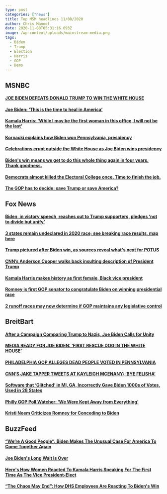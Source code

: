 ```yaml
---
type: post
categories: ["news"]
title: Top MSM headlines 11/08/2020
author: Chris Manoel
date: 2020-11-08T05:31:16.093Z
image: /wp-content/uploads/mainstream-media.png
tags:
  - Biden
  - Trump
  - Election
  - Harris
  - GOP
  - Dems
---
```

## MSNBC

#### [JOE BIDEN DEFEATS DONALD TRUMP TO WIN THE WHITE HOUSE](https://www.msnbc.com/live)

#### [Joe Biden: ‘This is the time to heal in America’](https://www.msnbc.com/msnbc/watch/watch-president-elect-joe-biden-s-full-victory-speech-95526469600)

#### [Kamala Harris: 'While I may be the first woman in this office, I will not be the last'](https://www.msnbc.com/msnbc/watch/watch-vice-president-elect-kamala-harris-full-victory-speech-95525445812)

#### [Kornacki explains how Biden won Pennsylvania, presidency](https://www.msnbc.com/morning-joe/watch/kornacki-explains-how-joe-biden-won-pennsylvania-95509573878)

#### [Celebrations erupt outside the White House as Joe Biden wins presidency](https://www.msnbc.com/morning-joe/watch/celebrations-erupt-outside-the-white-house-as-joe-biden-declared-president-95512133745)

#### [Biden's win means we get to do this whole thing again in four years. Thank goodness.](https://www.msnbc.com/opinion/biden-winning-2020-election-won-t-fix-america-it-gives-n1246793?icid=msd_topgrid)

#### [Democrats almost killed the Electoral College once. Time to finish the job.](https://www.msnbc.com/opinion/will-trump-biden-election-disaster-finally-convince-us-scrap-electoral-n1246755?icid=msd_topgrid)

#### [The GOP has to decide: save Trump or save America?](https://www.msnbc.com/opinion/trump-s-false-victory-claim-threatens-democracy-republicans-need-stop-n1246403?icid=msd_topgrid)

## Fox News

#### [Biden, in victory speech, reaches out to Trump supporters, pledges ‘not to divide but unify’](https://www.foxnews.com/politics/biden-harris-victory-speech-46th-president-united-states)

#### [3 states remain undeclared in 2020 race; see breaking race results, map here](https://www.foxnews.com/elections/2020/general-results)

#### [Trump pictured after Biden win, as sources reveal what's next for POTUS](https://www.foxnews.com/politics/trump-accuses-president-elect-biden-of-rushing-to-falsely-pose-as-the-winner)

#### [CNN’s Anderson Cooper walks back insulting description of President Trump](https://www.foxnews.com/media/cnns-anderson-cooper-says-he-regrets-comparing-trump-to-a-flailing-obese-turtle)

#### [Kamala Harris makes history as first female, Black vice president](https://www.foxnews.com/politics/kamala-harris-makes-history-first-female-black-vice-president)

#### [Romney is first GOP senator to congratulate Biden on winning presidential race](https://www.foxnews.com/politics/romney-is-first-gop-senator-to-congratulate-biden-on-winning-presidential-race)

#### [2 runoff races may now determine if GOP maintains any legislative control](https://www.foxnews.com/politics/georgia-senate-races-battleground-power-dc)

## BreitBart

#### [After a Campaign Comparing Trump to Nazis, Joe Biden Calls for Unity](https://www.breitbart.com/politics/2020/11/07/after-a-campaign-comparing-trump-to-nazis-joe-biden-calls-for-unity/ "After a Campaign Comparing Trump to Nazis, Joe Biden Calls for Unity")

#### [MEDIA READY FOR JOE BIDEN: ‘FIRST RESCUE DOG IN THE WHITE HOUSE’](https://www.breitbart.com/politics/2020/11/07/media-ready-for-joe-biden-first-rescue-dog-in-the-white-house/)

#### [PHILADELPHIA GOP ALLEGES DEAD PEOPLE VOTED IN PENNSYLVANIA](https://www.breitbart.com/politics/2020/11/07/philadelphia-gop-alleges-dead-people-voted-pennsylvania/)

#### [CNN’S JAKE TAPPER TWEETS AT KAYLEIGH MCENANY: ‘BYE FELISHA’](https://www.breitbart.com/politics/2020/11/07/cnns-jake-tapper-tweets-at-white-house-press-secretary-kayleigh-mcenany-bye-felisha/ "CNN's Jake Tapper Tweets at White House Press Secretary Kayleigh McEnany: 'Bye Felisha'")

#### [Software that ‘Glitched’ in MI, GA, Incorrectly Gave Biden 1000s of Votes, Used in 28 States](https://www.breitbart.com/politics/2020/11/07/software-that-glitched-in-mi-ga-incorrectly-gave-biden-1000s-of-votes-used-in-28-states/)

#### [Philly GOP Poll Watcher: ‘We Were Kept Away from Everything’](https://www.breitbart.com/politics/2020/11/07/philadelphia-gop-poll-watcher-election-not-fair-at-all-we-were-kept-away-from-everything/)

#### [Kristi Noem Criticizes Romney for Conceding to Biden](https://www.breitbart.com/politics/2020/11/07/kristi-noem-criticizes-romney-conceding-biden-dc-elites-eager-return-business-usual/)

## BuzzFeed

#### [“We’re A Good People”: Biden Makes The Unusual Case For America To Come Together Again](https://www.buzzfeednews.com/article/nidhiprakash/biden-acceptance-victory-speech?ref=hpsplash&origin=spl)

#### [Joe Biden's Long Wait Is Over](https://www.buzzfeednews.com/article/rubycramer/joe-biden-victory-speech-president-family?origin=web-hf)

#### [Here's How Women Reacted To Kamala Harris Speaking For The First Time As The Vice President-Elect](https://www.buzzfeednews.com/article/salvadorhernandez/kamala-harris-victory-speech-reaction?origin=web-hf)

#### [“The Chaos May End”: How DHS Employees Are Reacting To Biden's Win](https://www.buzzfeednews.com/article/hamedaleaziz/dhs-ice-employees-react-to-biden-election-win?origin=web-hf)